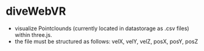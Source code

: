 # diveWebVR

- visualize Pointclounds (currently located in datastorage as .csv files) within three.js.
- the file must be structured as follows: velX, velY, velZ, posX, posY, posZ
